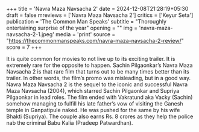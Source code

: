 +++
title = 'Navra Maza Navsacha 2'
date = 2024-12-08T21:28:19+05:30
draft = false
mreviews = ['Navra Maza Navsacha 2']
critics = ['Keyur Seta']
publication = 'The Common Man Speaks'
subtitle = "Thoroughly entertaining surprise of the year"
opening = ""
img = 'navra-maza-navsacha-2-1.jpeg'
media = 'print'
source = "https://thecommonmanspeaks.com/navra-maza-navsacha-2-review/"
score = 7
+++

It is quite common for movies to not live up to its exciting trailer. It is extremely rare for the opposite to happen. Sachin Pilgaonkar’s Navra Maza Navsacha 2 is that rare film that turns out to be many times better than its trailer. In other words, the film’s promo was misleading, but in a good way. Navra Maza Navsacha 2 is the sequel to the iconic and successful Navra Maza Navsacha (2004), which starred Sachin Pilgaonkar and Supriya Pilgaonkar in lead roles. The film ended with Vakratund aka Vacky (Sachin) somehow managing to fulfill his late father’s vow of visiting the Ganesh temple in Ganpatipule naked. He was pushed for the same by his wife Bhakti (Supriya). The couple also earns Rs. 8 crores as they help the police nab the criminal Babu Kalia (Pradeep Patwardhan).
